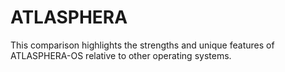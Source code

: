 # ATLASPHERA
This comparison highlights the strengths and unique features of ATLASPHERA-OS relative to other operating systems. 
